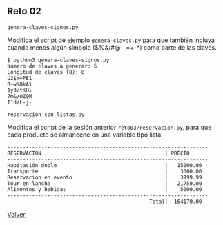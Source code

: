 ## Reto 02

`genera-claves-signos.py`

Modifica el script de ejemplo `genera-claves.py` para que también incluya cuando menos algún símbolo ($%&/#@-_=+-*) como parte de las claves.

```
$ python3 genera-claves-signos.py 
Número de claves a generar: 5
Longitud de claves (8): 8
U2$m=PE1
R+w%8kA1
$y3/tKHi
7m&/OZ0M
I1d/L-j-
```

`reservacion-con-listas.py`

Modifica el script de la sesión anterior `reto03/reservacion.py`, para que cada producto se almancene en una variable tipo lista.

```
-----------------------------------------------------------------
RESERVACION                                        | PRECIO    
-----------------------------------------------------------------
Habitación doble                                   |   15000.00
Transporte                                         |    3000.00
Reservación en evento                              |    3999.99
Tour en lancha                                     |   21750.00
Alimentos y bebidas                                |    5000.00
-----------------------------------------------------------------
                                              Total|  164170.00
```


[Volver](../readme.md)
